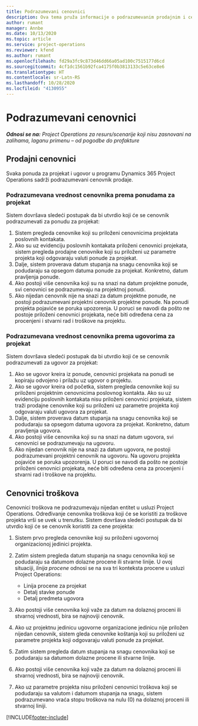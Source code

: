 ```yaml
---
title: Podrazumevani cenovnici
description: Ova tema pruža informacije o podrazumevanim prodajnim i cenovnicima troškova u usluzi Project Operations.
author: rumant
manager: Annbe
ms.date: 10/13/2020
ms.topic: article
ms.service: project-operations
ms.reviewer: kfend
ms.author: rumant
ms.openlocfilehash: fd29a3fc9c873d46dd66a05ad100c7515177d6cd
ms.sourcegitcommit: 4cf1dc1561b92fca4175f0b3813133c5e63ce8e6
ms.translationtype: HT
ms.contentlocale: sr-Latn-RS
ms.lasthandoff: 10/28/2020
ms.locfileid: "4130955"
---
```

# <a name="default-price-lists"></a>Podrazumevani cenovnici

_**Odnosi se na:** Project Operations za resurs/scenarije koji nisu zasnovani na zalihama, laganu primenu – od pogodbe do profakture_

## <a name="sales-price-lists"></a>Prodajni cenovnici

Svaka ponuda za projekat i ugovor u programu Dynamics 365 Project Operations sadrži podrazumevani cenovnik prodaje. 

### <a name="price-list-default-on-project-quotes"></a>Podrazumevana vrednost cenovnika prema ponudama za projekat
Sistem dovršava sledeći postupak da bi utvrdio koji će se cenovnik podrazumevati za ponudu za projekat:

1. Sistem pregleda cenovnike koji su priloženi cenovnicima projektata poslovnih kontakata. 
2. Ako su uz evidenciju poslovnih kontakata priloženi cenovnici projekata, sistem pregleda prodajne cenovnike koji su priloženi uz parametre projekta koji odgovaraju valuti ponude za projekat.
3. Dalje, sistem proverava datum stupanja na snagu cenovnika koji se podudaraju sa opsegom datuma ponude za projekat. Konkretno, datum pravljenja ponude.
4. Ako postoji više cenovnika koji su na snazi na datum projektne ponude, svi cenovnici se podrazumevaju na projektnoj ponudi.
5. Ako nijedan cenovnik nije na snazi za datum projektne ponude, ne postoji podrazumevani projektni cenovnik projektne ponude. Na ponudi projekta pojaviće se poruka upozorenja. U poruci se navodi da pošto ne postoje priloženi cenovnici projekata, neće biti određena cena za procenjeni i stvarni rad i troškove na projektu.

### <a name="price-list-default-on-project-contracts"></a>Podrazumevana vrednost cenovnika prema ugovorima za projekat 
Sistem dovršava sledeći postupak da bi utvrdio koji će se cenovnik podrazumevati za ugovor za projekat:

1. Ako se ugovor kreira iz ponude, cenovnici projekata na ponudi se kopiraju odvojeno i prilažu uz ugovor o projektu.
2. Ako se ugovor kreira od početka, sistem pregleda cenovnike koji su priloženi projektnim cenovnicima poslovnog kontakta. Ako su uz evidenciju poslovnih kontakata nisu priloženi cenovnici projekata, sistem traži prodajne cenovnike koji su priloženi uz parametre projekta koji odgovaraju valuti ugovora za projekat.
4. Dalje, sistem proverava datum stupanja na snagu cenovnika koji se podudaraju sa opsegom datuma ugovora za projekat. Konkretno, datum pravljenja ugovora.
5. Ako postoji više cenovnika koji su na snazi na datum ugovora, svi cenovnici se podrazumevaju na ugovoru.
6. Ako nijedan cenovnik nije na snazi za datum ugovora, ne postoji podrazumevani projektni cenovnik na ugovoru. Na ugovoru projekta pojaviće se poruka upozorenja. U poruci se navodi da pošto ne postoje priloženi cenovnici projekata, neće biti određena cena za procenjeni i stvarni rad i troškove na projektu.

## <a name="cost-price-lists"></a>Cenovnici troškova

Cenovnici troškova ne podrazumevaju nijedan entitet u usluzi Project Operations. Određivanje cenovnika troškova koji će se koristiti za troškove projekta vrši se uvek u trenutku. Sistem dovršava sledeći postupak da bi utvrdio koji će se cenovnik koristiti za cene projekta:

1. Sistem prvo pregleda cenovnike koji su priloženi ugovornoj organizacionoj jedinici projekta.
2. Zatim sistem pregleda datum stupanja na snagu cenovnika koji se podudaraju sa datumom dolazne procene ili stvarne linije. U ovoj situaciji, *linija procene* odnosi se na sva tri konteksta procene u usluzi Project Operations:

    - Linija procene za projekat
    - Detalj stavke ponude
    - Detalj predmeta ugovora
  
3. Ako postoji više cenovnika koji važe za datum na dolaznoj proceni ili stvarnoj vrednosti, bira se najnoviji cenovnik.
4. Ako uz projektnu jedinicu ugovorne organizacione jedinicu nije priložen nijedan cenovnik, sistem gleda cenovnike koštanja koji su priloženi uz parametre projekta koji odgovaraju valuti ponude za projekat.
5. Zatim sistem pregleda datum stupanja na snagu cenovnika koji se podudaraju sa datumom dolazne procene ili stvarne linije. 
6. Ako postoji više cenovnika koji važe za datum na dolaznoj proceni ili stvarnoj vrednosti, bira se najnoviji cenovnik.
7. Ako uz parametre projekta nisu priloženi cenovnici troškova koji se podudaraju sa valutom i datumom stupanja na snagu, sistem podrazumevano vraća stopu troškova na nulu (0) na dolaznoj proceni ili stvarnoj liniji.


[!INCLUDE[footer-include](../includes/footer-banner.md)]
